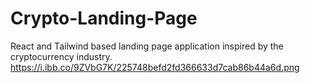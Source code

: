 # Crypto-Landing-Page
React and Tailwind based landing page application inspired by the cryptocurrency industry.
https://i.ibb.co/9ZVbG7K/225748befd2fd366633d7cab86b44a6d.png
